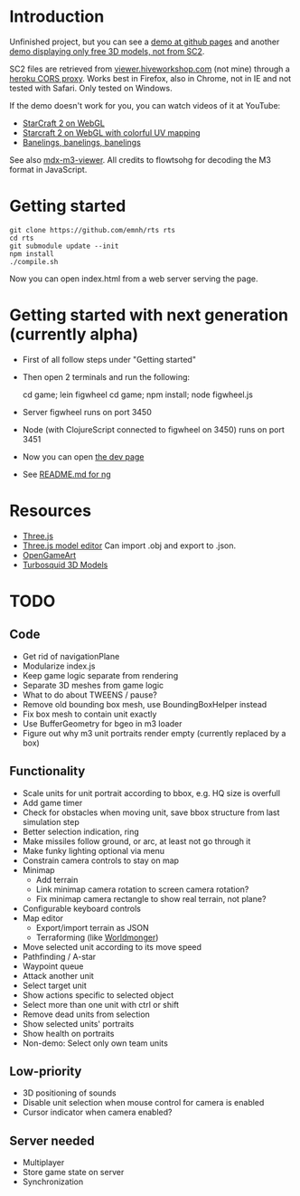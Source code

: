 # Introduction

Unfinished project, but you can see a [demo at github
pages](http://emnh.github.io/rts/) and another [demo displaying only free
3D models, not from SC2](http://alexis.lart.no/emh/snapshots/rts-free.git/).

SC2 files are retrieved from
[viewer.hiveworkshop.com](http://viewer.hiveworkshop.com/?q=Assets/units/zerg/baneling/baneling.m3)
(not mine) through a [heroku CORS proxy](http://crossorigin.herokuapp.com/).
Works best in Firefox, also in Chrome, not in IE and not tested with Safari.
Only tested on Windows.

If the demo doesn't work for you, you can watch videos of it at YouTube:
 - [StarCraft 2 on WebGL](https://www.youtube.com/watch?v=PoPNrz2LUG0)
 - [Starcraft 2 on WebGL with colorful UV mapping](https://www.youtube.com/watch?v=EvhUteDp3o8)
 - [Banelings, banelings, banelings](https://www.youtube.com/watch?v=aqKsVelmeeI)

See also [mdx-m3-viewer](https://github.com/flowtsohg/mdx-m3-viewer).
All credits to flowtsohg for decoding the M3 format in JavaScript.

# Getting started

    git clone https://github.com/emnh/rts rts
    cd rts
    git submodule update --init
    npm install
    ./compile.sh

Now you can open index.html from a web server serving the page.

# Getting started with next generation (currently alpha)

 - First of all follow steps under "Getting started"
 - Then open 2 terminals and run the following:

    cd game; lein figwheel
    cd game; npm install; node figwheel.js

 - Server figwheel runs on port 3450
 - Node (with ClojureScript connected to figwheel on 3450) runs on port 3451
 - Now you can open [the dev page](http://localhost:3451)
 - See [README.md for ng](../blob/master/game/README.md)

# Resources
 - [Three.js](http://threejs.org/)
 - [Three.js model editor](http://threejs.org/editor/) Can import .obj and export to .json.
 - [OpenGameArt](http://opengameart.org/)
 - [Turbosquid 3D Models](http://www.turbosquid.com)

# TODO

## Code
 - Get rid of navigationPlane
 - Modularize index.js
 - Keep game logic separate from rendering
  - Separate 3D meshes from game logic
  - What to do about TWEENS / pause?
 - Remove old bounding box mesh, use BoundingBoxHelper instead
 - Fix box mesh to contain unit exactly
 - Use BufferGeometry for bgeo in m3 loader
 - Figure out why m3 unit portraits render empty (currently replaced by a box)

## Functionality
 - Scale units for unit portrait according to bbox, e.g. HQ size is overfull
 - Add game timer
 - Check for obstacles when moving unit, save bbox structure from last simulation step
 - Better selection indication, ring
 - Make missiles follow ground, or arc, at least not go through it
 - Make funky lighting optional via menu
 - Constrain camera controls to stay on map
 - Minimap
   - Add terrain
   - Link minimap camera rotation to screen camera rotation?
   - Fix minimap camera rectangle to show real terrain, not plane?
 - Configurable keyboard controls
 - Map editor
   - Export/import terrain as JSON
   - Terraforming (like [Worldmonger](http://www.babylonjs.com/Scenes/Worldmonger/index.html))
 - Move selected unit according to its move speed
  - Pathfinding / A-star
  - Waypoint queue
 - Attack another unit
  - Select target unit
 - Show actions specific to selected object
 - Select more than one unit with ctrl or shift
 - Remove dead units from selection
 - Show selected units' portraits
  - Show health on portraits
  - Non-demo: Select only own team units

## Low-priority
 - 3D positioning of sounds
 - Disable unit selection when mouse control for camera is enabled
 - Cursor indicator when camera enabled?

## Server needed
 - Multiplayer
  - Store game state on server
  - Synchronization
